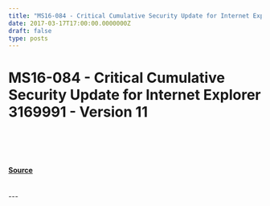 ```yaml
---
title: "MS16-084 - Critical Cumulative Security Update for Internet Explorer 3169991 - Version 11"
date: 2017-03-17T17:00:00.0000000Z
draft: false
type: posts
---
```

# MS16-084 - Critical Cumulative Security Update for Internet Explorer 3169991 - Version 11

<br/>

<br/>

<br/>


#### [Source](https://technet.microsoft.com/en-us/library/security/MS16-084)

<br/>
---
